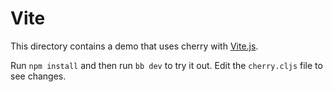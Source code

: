 # Vite

This directory contains a demo that uses cherry with [Vite.js](https://vitejs.dev/).

Run `npm install` and then run `bb dev` to try it out. Edit the `cherry.cljs` file to see changes.
